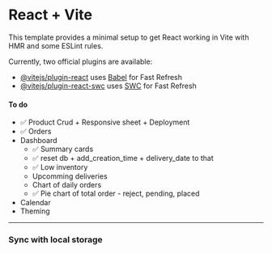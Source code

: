 # React + Vite

This template provides a minimal setup to get React working in Vite with HMR and some ESLint rules.

Currently, two official plugins are available:

- [@vitejs/plugin-react](https://github.com/vitejs/vite-plugin-react/blob/main/packages/plugin-react/README.md) uses [Babel](https://babeljs.io/) for Fast Refresh
- [@vitejs/plugin-react-swc](https://github.com/vitejs/vite-plugin-react-swc) uses [SWC](https://swc.rs/) for Fast Refresh

#### To do

- ✅ Product Crud + Responsive sheet + Deployment
- ✅ Orders
- Dashboard
    - ✅ Summary cards
    - ✅ reset db + add_creation_time + delivery_date to that
    - ✅ Low inventory
    - Upcomming deliveries
    - Chart of daily orders
    - ✅ Pie chart of total order - reject, pending, placed
- Calendar
- Theming

---
### Sync with local storage